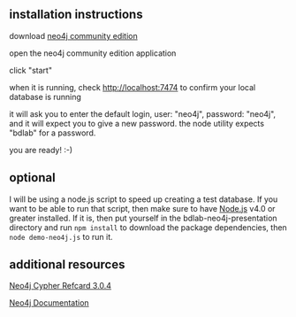 ## installation instructions

download [neo4j community edition](https://neo4j.com/download/community-edition/)

open the neo4j community edition application

click "start"

when it is running, check [http://localhost:7474](http://localhost:7474) to confirm your local database is running

it will ask you to enter the default login, user: "neo4j", password: "neo4j", and it will expect you to give a new password. the node utility expects "bdlab" for a password.

you are ready! :-)

## optional

I will be using a node.js script to speed up creating a test database. If you want to be able to run that script, then make sure to have [Node.js](https://nodejs.org/) v4.0 or greater installed. If it is, then put yourself in the bdlab-neo4j-presentation directory and run `npm install` to download the package dependencies, then `node demo-neo4j.js` to run it.

## additional resources

[Neo4j Cypher Refcard 3.0.4](https://neo4j.com/docs/cypher-refcard/current/)

[Neo4j Documentation](https://neo4j.com/docs/developer-manual/current/)
